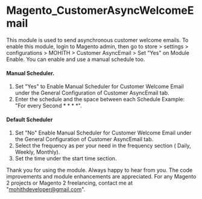 # Magento_CustomerAsyncWelcomeEmail
This module is used to send asynchronous customer welcome emails. To enable this module, login to Magento admin, then go to store > settings > configurations > MOHITH > Customer AsyncEmail > Set "Yes" on Module Enable. You can enable and use a manual schedule too.

#### Manual Scheduler.

1. Set "Yes" to Enable Manual Scheduler for Customer Welcome Email under the General Configuration of Customer AsyncEmail tab.
2. Enter the schedule and the space between each Schedule Example: "For every Second * * * *".

#### Default Scheduler

1. Set "No" Enable Manual Scheduler for Customer Welcome Email under the General Configuration of Customer AsyncEmail tab.
2. Select the frequency as per your need in the frequency section ( Daily, Weekly, Monthly).
3. Set the time under the start time section.

Thank you for using the module. Always happy to hear from you. The code improvements and module enhancements are appreciated. For any Magento 2 projects or Magento 2 freelancing, contact me at "mohithdeveloper@gmail.com".
